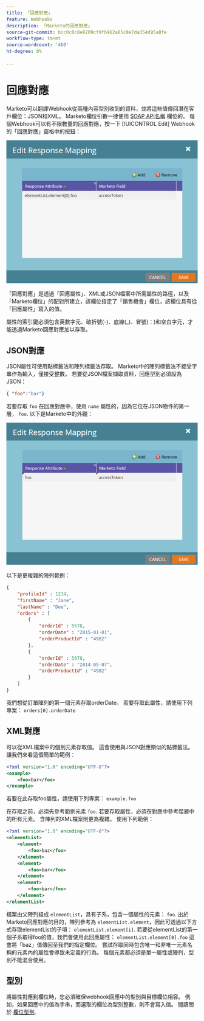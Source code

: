 ```yaml
---
title: 「回應對應」
feature: Webhooks
description: 「Marketo的回應對應」
source-git-commit: bcc0c0c8e8209cf9fb962a85c8e7da354d95a8fe
workflow-type: tm+mt
source-wordcount: '460'
ht-degree: 0%

---
```



# 回應對應

Marketo可以翻譯Webhook從兩種內容型別收到的資料，並將這些值傳回潛在客戶欄位：JSON和XML。 Marketo欄位引數一律使用 [SOAP API名稱](../rest-api/fields.md) 欄位的。 每個Webhook可以有不限數量的回應對應，按一下 [!UICONTROL Edit] Webhook的「回應對應」窗格中的按鈕：

![回應 — 對應](assets/response-mapping.png)

「回應對應」是透過「回應屬性」、XML或JSON檔案中所需屬性的路徑，以及「Marketo欄位」的配對所建立，該欄位指定了「銷售機會」欄位，該欄位具有從「回應屬性」寫入的值。

屬性的索引鍵必須包含英數字元、破折號(-)、底線(_)、冒號(：)和空白字元，才能透過Marketo回應對應加以存取。

## JSON對應

JSON屬性可使用點標籤法和陣列標籤法存取。 Marketo中的陣列標籤法不接受字串作為輸入，僅接受整數。 若要從JSON檔案擷取資料，回應型別必須設為JSON：

```json
{ "foo":"bar"}
```

若要存取 `foo` 在回應對應中，使用 `name` 屬性的，因為它位在JSON物件的第一層， `foo`. 以下是Marketo中的外觀：

![回應對應](assets/json-resp.png)

以下是更複雜的陣列範例：

```json
{
    "profileId" : 1234,
    "firstName" : "Jane",
    "lastName" : "Doe",
    "orders" : [
        {
            "orderId" : 5678,
            "orderDate" : "2015-01-01",
            "orderProductId" : "4982"
        },
        {
            "orderId" : 5678,
            "orderDate" : "2014-05-07",
            "orderProductId" : "4982"
        }
    ]
}
```

我們想從訂單陣列的第一個元素存取orderDate。 若要存取此屬性，請使用下列專案： `orders[0].orderDate`

## XML對應

可以從XML檔案中的個別元素存取值。 這會使用與JSON對應類似的點標籤法。 讓我們來看這個簡單的範例：

```xml
<?xml version="1.0" encoding="UTF-8"?>
<example>
    <foo>bar</foo>
</example>
```

若要在此存取foo屬性，請使用下列專案： `example.foo`

在存取之前，必須先參考範例元素 `foo`. 若要存取屬性，必須在對應中參考階層中的所有元素。 含陣列的XML檔案則更為複雜。 使用下列範例：

```xml
<?xml version="1.0" encoding="UTF-8"?>
<elementList>
    <element>
        <foo>baz</foo>
    </element>
    <element>
        <foo>bar</foo>
    </element>
    <element>
        <foo>bar</foo>
    </element>
</elementList>
```

檔案由父陣列組成 `elementList`，具有子系，包含一個屬性的元素： `foo`. 出於Marketo回應對應的目的，陣列參考為 `elementList.element`，因此可透過以下方式存取elementList的子項： `elementList.element[i]`. 若要從elementList的第一個子系取得foo的值，我們會使用此回應屬性： `elementList.element[0].foo` 這會將「baz」值傳回至我們的指定欄位。 嘗試存取同時包含唯一和非唯一元素名稱的元素內的屬性會導致未定義的行為。 每個元素都必須是單一屬性或陣列，型別不能混合使用。

## 型別

將屬性對應到欄位時，您必須確保webhook回應中的型別與目標欄位相容。 例如，如果回應中的值為字串，而選取的欄位為型別整數，則不會寫入值。 閱讀關於 [欄位型別](../rest-api/field-types.md).
